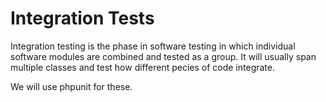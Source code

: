 # Integration Tests

Integration testing is the phase in software testing in which individual software modules are combined and tested as a group. It will usually span multiple classes and test how different pecies of code integrate.

We will use phpunit for these.